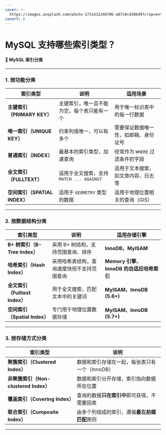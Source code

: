 ```yaml
---
cover: >-
  https://images.unsplash.com/photo-1731432248706-a87c0cd386d9?crop=entropy&cs=srgb&fm=jpg&ixid=M3wxOTcwMjR8MHwxfHJhbmRvbXx8fHx8fHx8fDE3MzkxMTEyMzV8&ixlib=rb-4.0.3&q=85
coverY: 0
---
```


# MySQL 支持哪些索引类型？

#### **📌 MySQL 索引分类**

***

### **1. 按功能分类**

| 索引类型                    | 说明                             | 适用场景                 |
| ----------------------- | ------------------------------ | -------------------- |
| **主键索引（PRIMARY KEY）**   | 主键索引，唯一且不能为空，每个表只能有一个          | 用于唯一标识表中的每一行数据       |
| **唯一索引（UNIQUE KEY）**    | 约束列值唯一，可以有多个                   | 需要保证数据唯一性，如邮箱、身份证号   |
| **普通索引（INDEX）**         | 最基本的索引类型，加速查询                  | 经常作为 `WHERE` 过滤条件的字段 |
| **全文索引（FULLTEXT）**      | 适用于全文搜索，支持 `MATCH ... AGAINST` | 适用于文本搜索，如文章内容、日志等    |
| **空间索引（SPATIAL INDEX）** | 适用于 `GEOMETRY` 类型的数据           | 适用于地理位置相关的查询（GIS）    |

***

### **2. 按数据结构分类**

| 索引类型                     | 说明                    | 适用存储引擎                        |
| ------------------------ | --------------------- | ----------------------------- |
| **B+ 树索引（B-Tree Index）** | 采用 B+ 树结构，支持范围查询、排序   | **InnoDB、MyISAM**             |
| **哈希索引（Hash Index）**     | 采用哈希表结构，查询速度快但不支持范围查询 | **Memory 引擎、InnoDB 的自适应哈希索引** |
| **全文索引（Fulltext Index）** | 用于全文搜索，匹配文本中的关键词      | **MyISAM、InnoDB (5.6+)**      |
| **空间索引（Spatial Index）**  | 专门用于地理位置数据存储          | **MyISAM、InnoDB (5.7+)**      |

***

### **3. 按存储方式分类**

| 索引类型                           | 说明                         |
| ------------------------------ | -------------------------- |
| **聚簇索引（Clustered Index）**      | 数据和索引存储在一起，每张表只有一个（InnoDB） |
| **非聚簇索引（Non-clustered Index）** | 数据和索引分开存储，索引指向数据所在位置       |
| **覆盖索引（Covering Index）**       | 查询的数据**只在索引中**即可获得，不需要回表   |
| **联合索引（Composite Index）**      | 由多个列组成的索引，遵循**最左前缀匹配**原则   |

***



